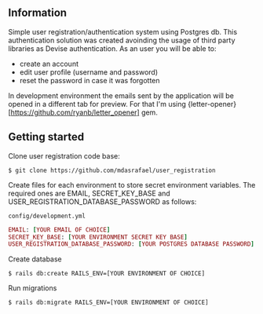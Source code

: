 ## Information

Simple user registration/authentication system using Postgres db. 
This authentication solution was created avoinding the usage of third party libraries as Devise authentication.
As an user you will be able to:
- create an account
- edit user profile (username and password)
- reset the password in case it was forgotten

In development environment the emails sent by the application will be opened in a different tab for preview. For that I'm using {letter-opener}[https://github.com/ryanb/letter_opener] gem.

## Getting started

Clone user registration code base:

```console
$ git clone https://github.com/mdasrafael/user_registration
```

Create files for each environment to store secret environment variables.
The required ones are EMAIL, SECRET_KEY_BASE and USER_REGISTRATION_DATABASE_PASSWORD as follows: 

`config/development.yml`
```ruby
EMAIL: [YOUR EMAIL OF CHOICE]
SECRET_KEY_BASE: [YOUR ENVIRONMENT SECRET KEY BASE]
USER_REGISTRATION_DATABASE_PASSWORD: [YOUR POSTGRES DATABASE PASSWORD]
```
Create database
```console
$ rails db:create RAILS_ENV=[YOUR ENVIRONMENT OF CHOICE]
```

Run migrations
```console
$ rails db:migrate RAILS_ENV=[YOUR ENVIRONMENT OF CHOICE]
```
